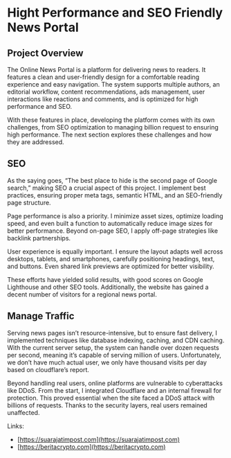 # Hight Performance and SEO Friendly News Portal

## Project Overview

The Online News Portal is a platform for delivering news to readers. It features a clean and user-friendly design for a comfortable reading experience and easy navigation. The system supports multiple authors, an editorial workflow, content recommendations, ads management, user interactions like reactions and comments, and is optimized for high performance and SEO.

With these features in place, developing the platform comes with its own challenges, from SEO optimization to managing billion request to ensuring high performance. The next section explores these challenges and how they are addressed.

## SEO

As the saying goes, “The best place to hide is the second page of Google search,” making SEO a crucial aspect of this project. I implement best practices, ensuring proper meta tags, semantic HTML, and an SEO-friendly page structure.

Page performance is also a priority. I minimize asset sizes, optimize loading speed, and even built a function to automatically reduce image sizes for better performance. Beyond on-page SEO, I apply off-page strategies like backlink partnerships.

User experience is equally important. I ensure the layout adapts well across desktops, tablets, and smartphones, carefully positioning headings, text, and buttons. Even shared link previews are optimized for better visibility.

These efforts have yielded solid results, with good scores on Google Lighthouse and other SEO tools. Additionally, the website has gained a decent number of visitors for a regional news portal.

## Manage Traffic

Serving news pages isn’t resource-intensive, but to ensure fast delivery, I implemented techniques like database indexing, caching, and CDN caching. With the current server setup, the system can handle over dozen requests per second, meaning it’s capable of serving million of users. Unfortunately, we don’t have much actual user, we only have thousand visits per day based on cloudflare’s report.

Beyond handling real users, online platforms are vulnerable to cyberattacks like DDoS. From the start, I integrated Cloudflare and an internal firewall for protection. This proved essential when the site faced a DDoS attack with billions of requests. Thanks to the security layers, real users remained unaffected.

Links:
- [https://suarajatimpost.com](https://suarajatimpost.com)
- [https://beritacrypto.com](https://beritacrypto.com)